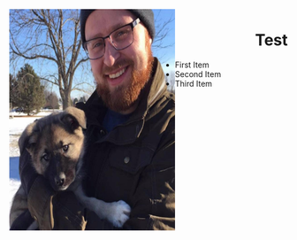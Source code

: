 <img align="left" width="300" height="400" src= "/docs/assets/Eowyn.jpg">
<h1 style="text-align: right;">Test</h1>
<ul style=“list-style-type:square”>

<li>First Item</li>

<li>Second Item</li>

<li>Third Item</li>

</ul>    
